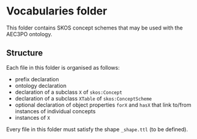 # Vocabularies folder

This folder contains SKOS concept schemes that may be used with the AEC3PO ontology.

## Structure

Each file in this folder is organised as follows:

- prefix declaration
- ontology declaration
- declaration of a subclass `X` of `skos:Concept`
- declaration of a subclass `XTable` of `skos:ConceptScheme`
- optional declaration of object properties `forX` and `hasX` that link to/from instances of individual concepts
- instances of `X`

Every file in this folder must satisfy the shape `_shape.ttl` (to be defined).